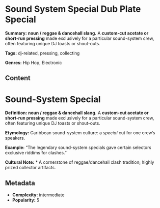 # Sound System Special Dub Plate Special

**Summary:** **noun / reggae & dancehall slang.** A **custom-cut acetate or short-run pressing** made exclusively for a particular sound-system crew, often featuring unique DJ toasts or shout-outs.

**Tags:** dj-related, pressing, collecting

**Genres:** Hip Hop, Electronic

## Content

# Sound-System Special

**Definition:** **noun / reggae & dancehall slang.** A **custom-cut acetate or short-run pressing** made exclusively for a particular sound-system crew, often featuring unique DJ toasts or shout-outs.

**Etymology:** Caribbean sound-system culture: a *special* cut for one crew’s speakers.

**Example:** “The legendary sound-system specials gave certain selectors exclusive riddims for clashes.”

**Cultural Note:** * A cornerstone of reggae/dancehall clash tradition; highly prized collector artifacts.

## Metadata

- **Complexity:** intermediate
- **Popularity:** 5
